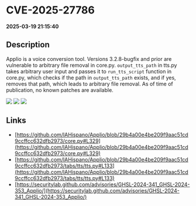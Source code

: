 # CVE-2025-27786

**2025-03-19 21:15:40**

## Description
Applio is a voice conversion tool. Versions 3.2.8-bugfix and prior are vulnerable to arbitrary file removal in core.py. `output_tts_path` in tts.py takes arbitrary user input and passes it to `run_tts_script` function in core.py, which checks if the path in `output_tts_path` exists, and if yes, removes that path, which leads to arbitrary file removal. As of time of publication, no known patches are available.

![](https://img.shields.io/static/v1?label=Score&message=7.8&color=red)
![](https://img.shields.io/static/v1?label=Severity&message=HIGH&color=red)
![](https://img.shields.io/static/v1?label=CWE&message=Traversal&color=green)

## Links
- [https://github.com/IAHispano/Applio/blob/29b4a00e4be209f9aac51cd9ccffcc632dfb2973/core.py#L329](https://github.com/IAHispano/Applio/blob/29b4a00e4be209f9aac51cd9ccffcc632dfb2973/core.py#L329)
- [https://github.com/IAHispano/Applio/blob/29b4a00e4be209f9aac51cd9ccffcc632dfb2973/tabs/tts/tts.py#L133](https://github.com/IAHispano/Applio/blob/29b4a00e4be209f9aac51cd9ccffcc632dfb2973/tabs/tts/tts.py#L133)
- [https://securitylab.github.com/advisories/GHSL-2024-341_GHSL-2024-353_Applio/](https://securitylab.github.com/advisories/GHSL-2024-341_GHSL-2024-353_Applio/)

